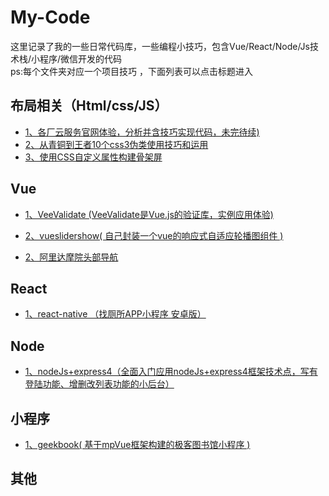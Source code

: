 # My-Code

这里记录了我的一些日常代码库，一些编程小技巧，包含Vue/React/Node/Js技术栈/小程序/微信开发的代码  
ps:每个文件夹对应一个项目技巧 ，下面列表可以点击标题进入  

## 布局相关（Html/css/JS）  
* [1、各厂云服务官网体验，分析并含技巧实现代码，未完待续)]()  
* [2、从青铜到王者10个css3伪类使用技巧和运用](https://github.com/HongqingCao/My-Code/tree/master/Pseudo-classes)  
* [3、使用CSS自定义属性构建骨架屏](https://github.com/HongqingCao/My-Code/tree/master/skeleton-demo)  

## Vue  

* [1、VeeValidate (VeeValidate是Vue.js的验证库，实例应用体验)](https://github.com/HongqingCao/My-Code/tree/master/VeeValidate)  
   
* [2、vueslidershow( 自己封装一个vue的响应式自适应轮播图组件 )](https://github.com/HongqingCao/My-Code/tree/master/VueSliderShow)  

* [2、阿里达摩院头部导航](https://github.com/HongqingCao/My-Code/tree/master/damopotal)  
 
  
## React  

* [1、react-native （找厕所APP小程序 安卓版）](https://github.com/HongqingCao/My-Code/tree/master/Toilet-React-native)  

  
 
## Node  
*  [1、nodeJs+express4（全面入门应用nodeJs+express4框架技术点，写有登陆功能、增删改列表功能的小后台）](https://github.com/HongqingCao/My-Code/tree/master/Node-Express4)   

## 小程序  
* [1、geekbook( 基于mpVue框架构建的极客图书馆小程序 )](https://github.com/HongqingCao/My-Code/tree/master/geekbook)  
 
  
## 其他  



